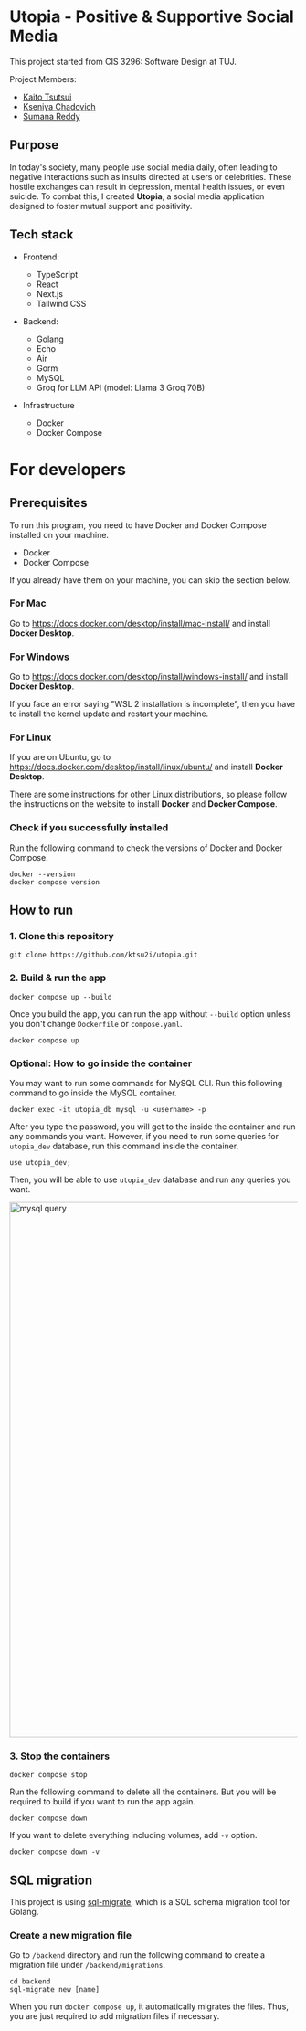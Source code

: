 # Utopia - Positive & Supportive Social Media

This project started from CIS 3296: Software Design at TUJ.

Project Members:
- [Kaito Tsutsui](https://github.com/ktsu2i)
- [Kseniya Chadovich](https://github.com/kseniya-chadovich)
- [Sumana Reddy](https://github.com/sumana0406)

## Purpose

In today's society, many people use social media daily, often leading to negative interactions such as insults directed at users or celebrities. These hostile exchanges can result in depression, mental health issues, or even suicide. To combat this, I created **Utopia**, a social media application designed to foster mutual support and positivity.

## Tech stack

- Frontend:
  - TypeScript
  - React
  - Next.js
  - Tailwind CSS

- Backend:
  - Golang
  - Echo
  - Air
  - Gorm
  - MySQL
  - Groq for LLM API (model: Llama 3 Groq 70B)

- Infrastructure
  - Docker
  - Docker Compose

# For developers

## Prerequisites

To run this program, you need to have Docker and Docker Compose installed on your machine.

- Docker
- Docker Compose

If you already have them on your machine, you can skip the section below.

### For Mac

Go to https://docs.docker.com/desktop/install/mac-install/ and install **Docker Desktop**.

### For Windows

Go to https://docs.docker.com/desktop/install/windows-install/ and install **Docker Desktop**.

If you face an error saying "WSL 2 installation is incomplete", then you have to install the kernel update and restart your machine. 

### For Linux

If you are on Ubuntu, go to https://docs.docker.com/desktop/install/linux/ubuntu/ and install **Docker Desktop**.

There are some instructions for other Linux distributions, so please follow the instructions on the website to install **Docker** and **Docker Compose**.

### Check if you successfully installed

Run the following command to check the versions of Docker and Docker Compose.

```
docker --version
docker compose version
```

## How to run

### 1. Clone this repository

```
git clone https://github.com/ktsu2i/utopia.git
```

### 2. Build & run the app

```
docker compose up --build
```

Once you build the app, you can run the app without `--build` option unless you don't change `Dockerfile` or `compose.yaml`.

```
docker compose up
```

### Optional: How to go inside the container

You may want to run some commands for MySQL CLI. Run this following command to go inside the MySQL container.

```
docker exec -it utopia_db mysql -u <username> -p
```

After you type the password, you will get to the inside the container and run any commands you want.
However, if you need to run some queries for `utopia_dev` database, run this command inside the container.

```
use utopia_dev;
```

Then, you will be able to use `utopia_dev` database and run any queries you want.

<img width="937" alt="mysql query" src="https://github.com/user-attachments/assets/74301e20-d163-4f9f-aa82-1d1df1452061">

### 3. Stop the containers

```
docker compose stop
```

Run the following command to delete all the containers.
But you will be required to build if you want to run the app again.

```
docker compose down
```

If you want to delete everything including volumes, add `-v` option.

```
docker compose down -v
```

## SQL migration

This project is using [sql-migrate](https://github.com/rubenv/sql-migrate), which is a SQL schema migration tool for Golang.

### Create a new migration file

Go to `/backend` directory and run the following command to create a migration file under `/backend/migrations`.

```
cd backend
sql-migrate new [name]
```

When you run `docker compose up`, it automatically migrates the files. Thus, you are just required to add migration files if necessary.
